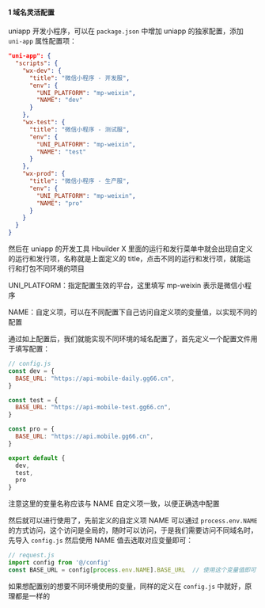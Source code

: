 #### 1 域名灵活配置

uniapp 开发小程序，可以在 `package.json` 中增加 uniapp 的独家配置，添加 `uni-app` 属性配置项：

```json
"uni-app": {
  "scripts": {
    "wx-dev": {
      "title": "微信小程序 - 开发服",
      "env": {
        "UNI_PLATFORM": "mp-weixin",
        "NAME": "dev"
      }
    },
    "wx-test": {
      "title": "微信小程序 - 测试服",
      "env": {
        "UNI_PLATFORM": "mp-weixin",
        "NAME": "test"
      }
    },
    "wx-prod": {
      "title": "微信小程序 - 生产服",
      "env": {
        "UNI_PLATFORM": "mp-weixin",
        "NAME": "pro"
      }
    }
  }
}
```

然后在 uniapp 的开发工具 Hbuilder X 里面的运行和发行菜单中就会出现自定义的运行和发行项，名称就是上面定义的 title，点击不同的运行和发行项，就能运行和打包不同环境的项目

UNI_PLATFORM：指定配置生效的平台，这里填写 mp-weixin 表示是微信小程序

NAME：自定义项，可以在不同配置下自己访问自定义项的变量值，以实现不同的配置

通过如上配置后，我们就能实现不同环境的域名配置了，首先定义一个配置文件用于填写配置：

```js
// config.js
const dev = {
  BASE_URL: "https://api-mobile-daily.gg66.cn",
}

const test = {
  BASE_URL: "https://api-mobile-test.gg66.cn",
}

const pro = {
  BASE_URL: "https://api.mobile.gg66.cn",
}

export default {
  dev,
  test,
  pro
}
```

注意这里的变量名称应该与 NAME 自定义项一致，以便正确选中配置

然后就可以进行使用了，先前定义的自定义项 NAME 可以通过 `process.env.NAME` 的方式访问，这个访问是全局的，随时可以访问，于是我们需要访问不同域名时，先导入 `config.js` 然后使用 NAME 值去选取对应变量即可：

```js
// request.js
import config from '@/config'
const BASE_URL = config[process.env.NAME].BASE_URL  // 使用这个变量值即可
```

如果想配置别的想要不同环境使用的变量，同样的定义在 `config.js` 中就好，原理都是一样的